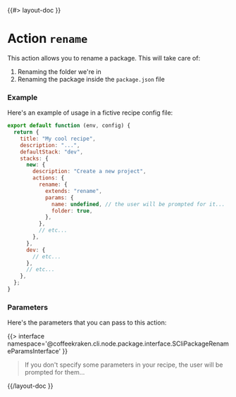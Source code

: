 <!--
/**
 * @name            rename
 * @namespace       doc.recipes.actions
 * @type            Markdown
 * @platform        md
 * @status          stable
 * @menu            Documentation / Recipes / Actions          /doc/recipes/actions/rename
 *
 * @since           2.0.0
 * @author    Olivier Bossel <olivier.bossel@gmail.com> (https://coffeekraken.io)
 */
-->

{{#> layout-doc }}

# Action `rename`

This action allows you to rename a package. This will take care of:

1. Renaming the folder we're in
2. Renaming the package inside the `package.json` file

### Example

Here's an example of usage in a fictive recipe config file:

```js
export default function (env, config) {
  return {
    title: "My cool recipe",
    description: "...",
    defaultStack: "dev",
    stacks: {
      new: {
        description: "Create a new project",
        actions: {
          rename: {
            extends: "rename",
            params: {
              name: undefined, // the user will be prompted for it...
              folder: true,
            },
          },
          // etc...
        },
      },
      dev: {
        // etc...
      },
      // etc...
    },
  };
}
```

### Parameters

Here's the parameters that you can pass to this action:

{{> interface namespace='@coffeekraken.cli.node.package.interface.SCliPackageRenameParamsInterface' }}

> If you don't specify some parameters in your recipe, the user will be prompted for them...

{{/layout-doc }}
